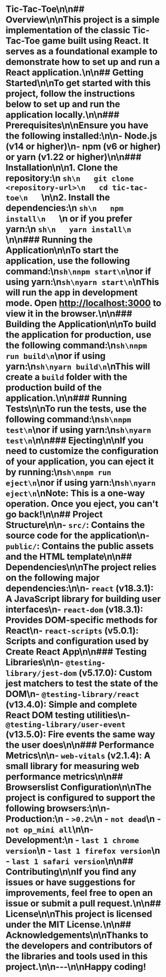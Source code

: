 # Tic-Tac-Toe\n\n## Overview\n\nThis project is a simple implementation of the classic Tic-Tac-Toe game built using React. It serves as a foundational example to demonstrate how to set up and run a React application.\n\n## Getting Started\n\nTo get started with this project, follow the instructions below to set up and run the application locally.\n\n### Prerequisites\n\nEnsure you have the following installed:\n\n- Node.js (v14 or higher)\n- npm (v6 or higher) or yarn (v1.22 or higher)\n\n### Installation\n\n1. Clone the repository:\n `sh\n   git clone <repository-url>\n   cd tic-tac-toe\n   `\n\n2. Install the dependencies:\n `sh\n   npm install\n   `\n or if you prefer yarn:\n `sh\n   yarn install\n   `\n\n### Running the Application\n\nTo start the application, use the following command:\n`sh\nnpm start\n`\nor if using yarn:\n`sh\nyarn start\n`\nThis will run the app in development mode. Open [http://localhost:3000](http://localhost:3000) to view it in the browser.\n\n### Building the Application\n\nTo build the application for production, use the following command:\n`sh\nnpm run build\n`\nor if using yarn:\n`sh\nyarn build\n`\nThis will create a `build` folder with the production build of the application.\n\n### Running Tests\n\nTo run the tests, use the following command:\n`sh\nnpm test\n`\nor if using yarn:\n`sh\nyarn test\n`\n\n### Ejecting\n\nIf you need to customize the configuration of your application, you can eject it by running:\n`sh\nnpm run eject\n`\nor if using yarn:\n`sh\nyarn eject\n`\n**Note:** This is a one-way operation. Once you eject, you can't go back!\n\n## Project Structure\n\n- **`src/`**: Contains the source code for the application\n- **`public/`**: Contains the public assets and the HTML template\n\n## Dependencies\n\nThe project relies on the following major dependencies:\n\n- `react` (v18.3.1): A JavaScript library for building user interfaces\n- `react-dom` (v18.3.1): Provides DOM-specific methods for React\n- `react-scripts` (v5.0.1): Scripts and configuration used by Create React App\n\n### Testing Libraries\n\n- `@testing-library/jest-dom` (v5.17.0): Custom jest matchers to test the state of the DOM\n- `@testing-library/react` (v13.4.0): Simple and complete React DOM testing utilities\n- `@testing-library/user-event` (v13.5.0): Fire events the same way the user does\n\n### Performance Metrics\n\n- `web-vitals` (v2.1.4): A small library for measuring web performance metrics\n\n## Browserslist Configuration\n\nThe project is configured to support the following browsers:\n\n- **Production**:\n - `>0.2%`\n - `not dead`\n - `not op_mini all`\n\n- **Development**:\n - `last 1 chrome version`\n - `last 1 firefox version`\n - `last 1 safari version`\n\n## Contributing\n\nIf you find any issues or have suggestions for improvements, feel free to open an issue or submit a pull request.\n\n## License\n\nThis project is licensed under the MIT License.\n\n## Acknowledgements\n\nThanks to the developers and contributors of the libraries and tools used in this project.\n\n---\n\nHappy coding!
